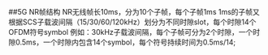 ##5G NR帧结构
NR无线帧长10ms，分为10个子帧，每个子帧1ms
1ms的子帧又根据SCS子载波间隔（15/30/60/120kHz）划分为不同时隙slot，每个时隙14个OFDM符号symbol
例如：30kHz子载波间隔，每个子帧可分为2个时隙，一个时隙0.5ms，一个时隙内包含14个symbol，每个符号持续时间为0.5ms/14;

